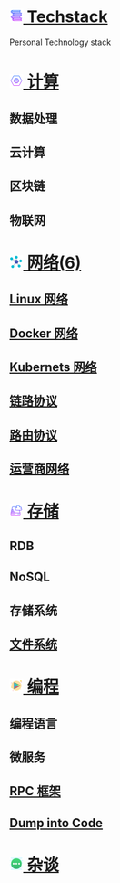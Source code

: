 # [![](icon/stack.png) Techstack](/)
Personal Technology stack

# [![](icon/compute.png) 计算](compute/)
## 数据处理
## 云计算
## 区块链
## 物联网
# [![](icon/network.png) 网络(6)](network/)
## [Linux 网络](network/linux)
<!-- ## [VM 网络]() -->
## [Docker 网络](network/docker)
## [Kubernets 网络](network/k8s)
## [链路协议](network/linklayer-p)
## [路由协议](network/routing-p)
## [运营商网络](network/isp)

# [![](icon/storage.png) 存储](storage/) 
## RDB
## NoSQL
## 存储系统
## [文件系统](storage/fs/)
# [![](icon/program.png) 编程](program/)
## 编程语言
## 微服务
## [RPC 框架](program/rpc)
## [Dump into Code](program/code/)


# [![](icon/more.png) 杂谈](more/) 